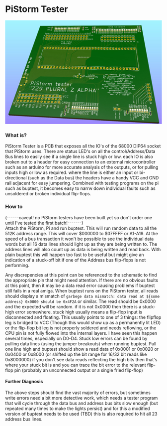 # PiStorm Tester
![image](https://github.com/abrugsch/PistormTester/raw/main/pics/zz9-top-render.jpg)

### What is?
PiStorm Tester is a PCB that exposes all the IO's of the 68000 DIP64 socket that PiStorm uses. There are status LED's on all the control/Address/Data Bus lines to easily see if a single line is stuck high or low. each IO is also broken out to a header for easy connection to an external microcontroller such as an arduino for more accurate analysis of the outputs, or for pulling inputs high or low as required. where the line is either an input or bi-directional (such as the Data bus) the headers have a handy VCC and GND rail adjacent for easy jumpering. 
Combined with testing programs on the pi such as buptest, it becomes easy to narrw down individual faults such as unsoldered or broken individual flip-flops.
### How to
(------caveat! no PiStorm testers have been built yet so don't order one until I've tested the first batch!-------)  
Attach the PiStorm, Pi and run buptest. This will run random data to all the 512K address range. This will cover $000000 to $07FFFF or A1-A19.
At the speed of a bus transaction it won't be possible to see the individual data words but all 16 data lines should light up as they are being written to. The address lines will also count up as data is being written and read back. With plain buptest this will happen too fast to be useful but might give an indication of a stuck-off bit if one of the Address bus flip-flops is not performing.

Any discrepencies at this point can be referenced to the schematic to find the appropriate pin that might need attention.
If there are no obvious faults at this point, then it may be a data read error causing problems if buptest still fails in a real amiga. When buptest runs on the PiStorm tester, all reads should display a mismatch of `garbege data mismatch: data read at ${some address} 0x0000 should be 0x4F2A` or similar. The read should be 0x0000 and the expected will be random. if it is not 0x0000 then there is a  stuck-high error somewhere. stuck high usually means a flip-flop input is disconnected and floating. This usually points to one of 3 things: the flipflop leg is bridged to VCC (Though this would show up as a permanently lit LED) or the flip-flop bit leg is not properly soldered and needs reflowing, or the CPU pin is not fully flowed into the internal layers. I have seen this happen several times, especially on D0-D4.
Stuck low errors can be found by pulling data lines (using the jumper breakouts) when running buptest. Pull one line high and buptest should show a read data of 0x0001 or 0x0020 or 0x0400 or 0x8000 (or shifted up the bit range for 16/32 bit reads like 0x8000000) if you don't see data reads reflecting the high bits then that's where your stuck bit is and you can trace the bit error to the relevant flip-flop pin (probably an unconnected output or a single fried flip-flop)
#### Further Diagnosis
The above steps should find the vast majority of errors, but sometimes write errors need a bit more detective work, which needs a tester program that will cycle through the data bus and address bus bits slow enough (but repeated many times to make the lights persist) and for this a modified version of buptest needs to be used (TBD) this is also required to hit all 23 address bus lines.
